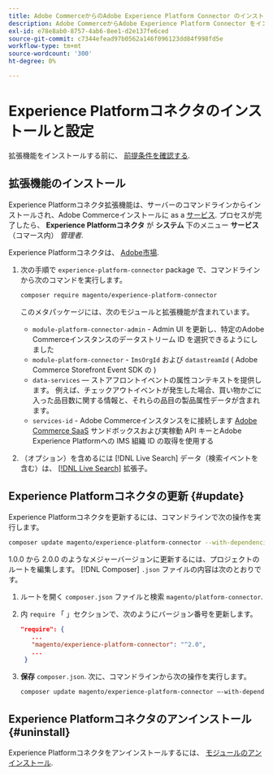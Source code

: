 ```yaml
---
title: Adobe CommerceからのAdobe Experience Platform Connector のインストールと設定
description: Adobe CommerceからAdobe Experience Platform Connector をインストール、設定、更新およびアンインストールする方法について説明します。
exl-id: e78e8ab0-8757-4ab6-8ee1-d2e137fe6ced
source-git-commit: c7344efead97b0562a146f096123dd84f998fd5e
workflow-type: tm+mt
source-wordcount: '300'
ht-degree: 0%

---
```


# Experience Platformコネクタのインストールと設定

拡張機能をインストールする前に、 [前提条件を確認する](overview.md#prereqs).

## 拡張機能のインストール

Experience Platformコネクタ拡張機能は、サーバーのコマンドラインからインストールされ、Adobe Commerceインストールに as a [サービス](../landing/saas.md). プロセスが完了したら、 **Experience Platformコネクタ** が **システム** 下のメニュー **サービス** （コマース内） _管理者_.

Experience Platformコネクタは、 [Adobe市場](https://marketplace.magento.com/magento-experience-platform-connector.html).

1. 次の手順で `experience-platform-connector` package で、コマンドラインから次のコマンドを実行します。

   ```bash
   composer require magento/experience-platform-connector
   ```

   このメタパッケージには、次のモジュールと拡張機能が含まれています。

   * `module-platform-connector-admin` - Admin UI を更新し、特定のAdobe Commerceインスタンスのデータストリーム ID を選択できるようにしました
   * `module-platform-connector` - `ImsOrgId` および `datastreamId` ( Adobe Commerce Storefront Event SDK の )
   * `data-services`  — ストアフロントイベントの属性コンテキストを提供します。 例えば、チェックアウトイベントが発生した場合、買い物かごに入った品目数に関する情報と、それらの品目の製品属性データが含まれます。
   * `services-id` - Adobe Commerceインスタンスをに接続します [Adobe Commerce SaaS](../landing/saas.md) サンドボックスおよび実稼動 API キーとAdobe Experience Platformへの IMS 組織 ID の取得を使用する

1. （オプション）を含めるには [!DNL Live Search] データ（検索イベントを含む）は、 [[!DNL Live Search]](../live-search/install.md) 拡張子。

## Experience Platformコネクタの更新 {#update}

Experience Platformコネクタを更新するには、コマンドラインで次の操作を実行します。

```bash
composer update magento/experience-platform-connector --with-dependencies
```

1.0.0 から 2.0.0 のようなメジャーバージョンに更新するには、プロジェクトのルートを編集します。 [!DNL Composer] `.json` ファイルの内容は次のとおりです。

1. ルートを開く `composer.json` ファイルと検索 `magento/platform-connector`.

1. 内 `require` 「 」セクションで、次のようにバージョン番号を更新します。

   ```json
   "require": {
      ...
      "magento/experience-platform-connector": "^2.0",
      ...
    }
   ```

1. **保存** `composer.json`. 次に、コマンドラインから次の操作を実行します。

   ```bash
   composer update magento/experience-platform-connector –-with-dependencies
   ```

## Experience Platformコネクタのアンインストール {#uninstall}

Experience Platformコネクタをアンインストールするには、 [モジュールのアンインストール](https://devdocs.magento.com/guides/v2.4/install-gde/install/cli/install-cli-uninstall-mods.html).

